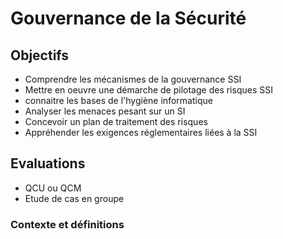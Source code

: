 # Gouvernance de la Sécurité

## Objectifs

- Comprendre les mécanismes de la gouvernance SSI
- Mettre en oeuvre une démarche de pilotage des risques SSI
- connaitre les bases de l'hygiène informatique
- Analyser les menaces pesant sur un SI
- Concevoir un plan de traitement des risques
- Appréhender les exigences réglementaires liées à la SSI

## Evaluations

- QCU ou QCM
- Etude de cas en groupe


### Contexte et définitions

